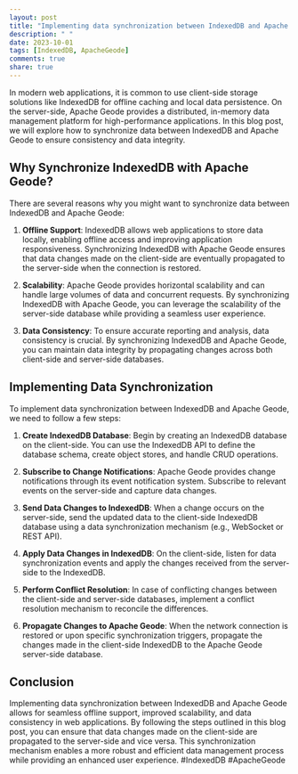 ```yaml
---
layout: post
title: "Implementing data synchronization between IndexedDB and Apache Geode"
description: " "
date: 2023-10-01
tags: [IndexedDB, ApacheGeode]
comments: true
share: true
---
```


In modern web applications, it is common to use client-side storage solutions like IndexedDB for offline caching and local data persistence. On the server-side, Apache Geode provides a distributed, in-memory data management platform for high-performance applications. In this blog post, we will explore how to synchronize data between IndexedDB and Apache Geode to ensure consistency and data integrity.

## Why Synchronize IndexedDB with Apache Geode?
There are several reasons why you might want to synchronize data between IndexedDB and Apache Geode:

1. **Offline Support**: IndexedDB allows web applications to store data locally, enabling offline access and improving application responsiveness. Synchronizing IndexedDB with Apache Geode ensures that data changes made on the client-side are eventually propagated to the server-side when the connection is restored.

2. **Scalability**: Apache Geode provides horizontal scalability and can handle large volumes of data and concurrent requests. By synchronizing IndexedDB with Apache Geode, you can leverage the scalability of the server-side database while providing a seamless user experience.

3. **Data Consistency**: To ensure accurate reporting and analysis, data consistency is crucial. By synchronizing IndexedDB and Apache Geode, you can maintain data integrity by propagating changes across both client-side and server-side databases.

## Implementing Data Synchronization
To implement data synchronization between IndexedDB and Apache Geode, we need to follow a few steps:

1. **Create IndexedDB Database**: Begin by creating an IndexedDB database on the client-side. You can use the IndexedDB API to define the database schema, create object stores, and handle CRUD operations.

2. **Subscribe to Change Notifications**: Apache Geode provides change notifications through its event notification system. Subscribe to relevant events on the server-side and capture data changes.

3. **Send Data Changes to IndexedDB**: When a change occurs on the server-side, send the updated data to the client-side IndexedDB database using a data synchronization mechanism (e.g., WebSocket or REST API).

4. **Apply Data Changes in IndexedDB**: On the client-side, listen for data synchronization events and apply the changes received from the server-side to the IndexedDB.

5. **Perform Conflict Resolution**: In case of conflicting changes between the client-side and server-side databases, implement a conflict resolution mechanism to reconcile the differences.

6. **Propagate Changes to Apache Geode**: When the network connection is restored or upon specific synchronization triggers, propagate the changes made in the client-side IndexedDB to the Apache Geode server-side database.

## Conclusion
Implementing data synchronization between IndexedDB and Apache Geode allows for seamless offline support, improved scalability, and data consistency in web applications. By following the steps outlined in this blog post, you can ensure that data changes made on the client-side are propagated to the server-side and vice versa. This synchronization mechanism enables a more robust and efficient data management process while providing an enhanced user experience. #IndexedDB #ApacheGeode